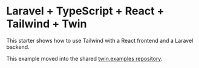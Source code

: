 # Laravel + TypeScript + React + Tailwind + Twin

This starter shows how to use Tailwind with a React frontend and a Laravel backend.

This example moved into the shared [twin.examples repository](https://github.com/ben-rogerson/twin.examples/tree/master/laravel-styled-components-typescript).
